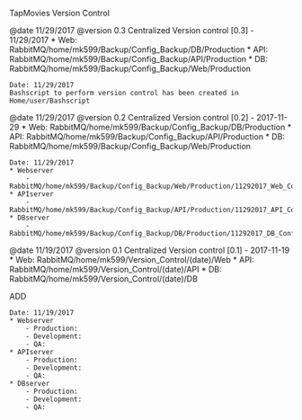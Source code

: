 TapMovies Version Control

@date 11/29/2017
@version 0.3
Centralized Version control
[0.3] - 11/29/2017
    * Web: RabbitMQ/home/mk599/Backup/Config_Backup/DB/Production
    * API: RabbitMQ/home/mk599/Backup/Config_Backup/API/Production
    * DB:  RabbitMQ/home/mk599/Backup/Config_Backup/Web/Production
 
    Date: 11/29/2017
    Bashscript to perform version control has been created in Home/user/Bashscript



@date 11/29/2017
@version 0.2
Centralized Version control
[0.2] - 2017-11-29
    * Web: RabbitMQ/home/mk599/Backup/Config_Backup/DB/Production
    * API: RabbitMQ/home/mk599/Backup/Config_Backup/API/Production
    * DB:  RabbitMQ/home/mk599/Backup/Config_Backup/Web/Production
 
    Date: 11/29/2017
    * Webserver
        - RabbitMQ/home/mk599/Backup/Config_Backup/Web/Production/11292017_Web_Config
    * APIserver
        - RabbitMQ/home/mk599/Backup/Config_Backup/API/Production/11292017_API_Config
    * DBserver
        - RabbitMQ/home/mk599/Backup/Config_Backup/DB/Production/11292017_DB_Config.tar

@date 11/19/2017
@version 0.1
Centralized Version control
[0.1] - 2017-11-19
    * Web: RabbitMQ/home/mk599/Version_Control/(date)/Web
    * API: RabbitMQ/home/mk599/Version_Control/(date)/API
    * DB:  RabbitMQ/home/mk599/Version_Control/(date)/DB

ADD

    Date: 11/19/2017
    * Webserver
        - Production:
        - Development:
        - QA: 
    * APIserver
        - Production:
        - Development:
        - QA: 
    * DBserver
        - Production:
        - Development:
        - QA: 
